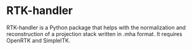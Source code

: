 # RTK-handler
RTK-handler is a Python package that helps with the normalization and reconstruction of a projection stack written in .mha format. It requires OpenRTK and SimpleITK.
